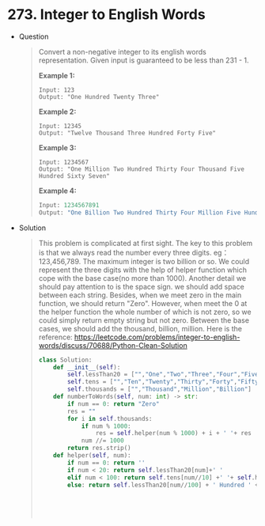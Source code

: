 # 273. Integer to English Words

- Question

  > Convert a non-negative integer to its english words representation. Given input is guaranteed to be less than 231 - 1.
  >
  > **Example 1:**
  >
  > ```
  > Input: 123
  > Output: "One Hundred Twenty Three"
  > ```
  >
  > **Example 2:**
  >
  > ```
  > Input: 12345
  > Output: "Twelve Thousand Three Hundred Forty Five"
  > ```
  >
  > **Example 3:**
  >
  > ```
  > Input: 1234567
  > Output: "One Million Two Hundred Thirty Four Thousand Five Hundred Sixty Seven"
  > ```
  >
  > **Example 4:**
  >
  > ```python
  > Input: 1234567891
  > Output: "One Billion Two Hundred Thirty Four Million Five Hundred Sixty Seven Thousand Eight Hundred Ninety One"
  > ```

- Solution

  > This problem is complicated at first sight. The key to this problem is that we always read the number every three digits. eg：123,456,789.  The maximum integer is two billion or so. We could represent the three digits with the help of helper function which cope with the base case(no more than 1000).  Another detail we should pay attention to is the space sign. we should add space between each string. Besides, when we meet zero in the main function, we should return "Zero". However, when meet the 0 at the helper function the whole number of which is not zero, so we could simply return empty string but not zero. Between the base cases, we should add the thousand, billion, million.  Here is the reference: https://leetcode.com/problems/integer-to-english-words/discuss/70688/Python-Clean-Solution
  >
  > ```python
  > class Solution:
  >     def __init__(self):
  >         self.lessThan20 = ["","One","Two","Three","Four","Five","Six","Seven","Eight","Nine","Ten","Eleven","Twelve","Thirteen","Fourteen","Fifteen","Sixteen","Seventeen","Eighteen","Nineteen"]
  >         self.tens = ["","Ten","Twenty","Thirty","Forty","Fifty","Sixty","Seventy","Eighty","Ninety"]
  >         self.thousands = ["","Thousand","Million","Billion"]
  >     def numberToWords(self, num: int) -> str:
  >         if num == 0: return "Zero"
  >         res = ""
  >         for i in self.thousands:
  >             if num % 1000:
  >                 res = self.helper(num % 1000) + i + ' '+ res
  >             num //= 1000
  >         return res.strip()
  >     def helper(self, num):
  >         if num == 0: return ''
  >         if num < 20: return self.lessThan20[num]+' '
  >         elif num < 100: return self.tens[num//10] +' '+ self.helper(num%10)
  >         else: return self.lessThan20[num//100] + ' Hundred ' + self.helper(num%100)
  >             
  >         
  >         
  >         
  > ```

  